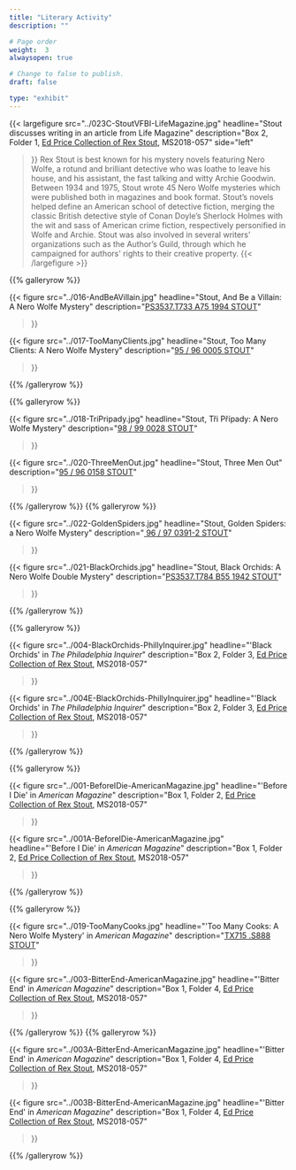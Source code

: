 ```yaml
---
title: "Literary Activity"
description: ""

# Page order
weight:  3
alwaysopen: true

# Change to false to publish.
draft: false

type: "exhibit"
---
```

{{< largefigure src="../023C-StoutVFBI-LifeMagazine.jpg"
          headline="Stout discusses writing in an article from Life Magazine"
          description="Box 2, Folder 1, [Ed Price Collection of Rex Stout](https://bc-primo.hosted.exlibrisgroup.com/permalink/f/l6ucgu/ALMA-BC21495631010001021), MS2018-057"
          side="left"
>}}
Rex Stout is best known for his mystery novels featuring Nero Wolfe, a rotund and brilliant detective who was loathe to leave his house, and his assistant, the fast talking and witty Archie Goodwin. Between 1934 and 1975, Stout wrote 45 Nero Wolfe mysteries which were published both in magazines and book format. Stout’s novels helped define an American school of detective fiction, merging the classic British detective style of Conan Doyle’s Sherlock Holmes with the wit and sass of American crime fiction, respectively personified in Wolfe and Archie. Stout was also involved in several writers’ organizations such as the Author’s Guild, through which he campaigned for authors' rights to their creative property.
{{< /largefigure >}}

{{% galleryrow %}}

{{< figure src="../016-AndBeAVillain.jpg"
           headline="Stout, And Be a Villain: A Nero Wolfe Mystery"
           description="[PS3537.T733 A75 1994 STOUT](https://bc-primo.hosted.exlibrisgroup.com/permalink/f/l6ucgu/ALMA-BC21329691150001021)"
>}}

{{< figure src="../017-TooManyClients.jpg"
           headline="Stout, Too Many Clients: A Nero Wolfe Mystery"
           description="[95 / 96 0005 STOUT](https://bc-primo.hosted.exlibrisgroup.com/permalink/f/l6ucgu/ALMA-BC21367671230001021)"
>}}

{{% /galleryrow %}}

{{% galleryrow %}}

{{< figure src="../018-TriPripady.jpg"
           headline="Stout, Tři Případy: A Nero Wolfe Mystery"
           description="[98 / 99 0028 STOUT](https://bc-primo.hosted.exlibrisgroup.com/permalink/f/l6ucgu/ALMA-BC21376859830001021)"
>}}

{{< figure src="../020-ThreeMenOut.jpg"
           headline="Stout, Three Men Out"
           description="[95 / 96 0158 STOUT](https://bc-primo.hosted.exlibrisgroup.com/permalink/f/l6ucgu/ALMA-BC21367670180001021)"
>}}

{{% /galleryrow %}}
{{% galleryrow %}}

{{< figure src="../022-GoldenSpiders.jpg"
           headline="Stout, Golden Spiders: a Nero Wolfe Mystery"
           description="[ 96 / 97 0391-2 STOUT](https://bc-primo.hosted.exlibrisgroup.com/permalink/f/l6ucgu/ALMA-BC21376823090001021)"
>}}

{{< figure src="../021-BlackOrchids.jpg"
           headline="Stout, Black Orchids: A Nero Wolfe Double Mystery"
           description="[PS3537.T784 B55 1942 STOUT](https://bc-primo.hosted.exlibrisgroup.com/permalink/f/l6ucgu/ALMA-BC21320805030001021)"
>}}


{{% /galleryrow %}}

{{% galleryrow %}}

{{< figure src="../004-BlackOrchids-PhillyInquirer.jpg"
           headline="'Black Orchids' in _The Philadelphia Inquirer_"
           description="Box 2, Folder 3, [Ed Price Collection of Rex Stout](https://bc-primo.hosted.exlibrisgroup.com/permalink/f/l6ucgu/ALMA-BC21495631010001021), MS2018-057"
>}}

{{< figure src="../004E-BlackOrchids-PhillyInquirer.jpg"
            headline="'Black Orchids' in _The Philadelphia Inquirer_"
            description="Box 2, Folder 3, [Ed Price Collection of Rex Stout](https://bc-primo.hosted.exlibrisgroup.com/permalink/f/l6ucgu/ALMA-BC21495631010001021), MS2018-057"
>}}

{{% /galleryrow %}}

{{% galleryrow %}}

{{< figure src="../001-BeforeIDie-AmericanMagazine.jpg"
           headline="'Before I Die' in _American Magazine_"
           description="Box 1, Folder 2, [Ed Price Collection of Rex Stout](https://bc-primo.hosted.exlibrisgroup.com/permalink/f/l6ucgu/ALMA-BC21495631010001021), MS2018-057"
>}}

{{< figure src="../001A-BeforeIDie-AmericanMagazine.jpg"
            headline="'Before I Die' in _American Magazine_"
            description="Box 1, Folder 2, [Ed Price Collection of Rex Stout](https://bc-primo.hosted.exlibrisgroup.com/permalink/f/l6ucgu/ALMA-BC21495631010001021), MS2018-057"
>}}

{{% /galleryrow %}}

{{% galleryrow %}}

{{< figure src="../019-TooManyCooks.jpg"
           headline="'Too Many Cooks: A Nero Wolfe Mystery' in _American Magazine_"
           description="[TX715 .S888 STOUT](https://bc-primo.hosted.exlibrisgroup.com/permalink/f/l6ucgu/ALMA-BC21491431740001021)"
>}}

{{< figure src="../003-BitterEnd-AmericanMagazine.jpg"
           headline="'Bitter End' in _American Magazine_"
           description="Box 1, Folder 4, [Ed Price Collection of Rex Stout](https://bc-primo.hosted.exlibrisgroup.com/permalink/f/l6ucgu/ALMA-BC21495631010001021), MS2018-057"
>}}

{{% /galleryrow %}}
{{% galleryrow %}}


{{< figure src="../003A-BitterEnd-AmericanMagazine.jpg"
            headline="'Bitter End' in _American Magazine_"
            description="Box 1, Folder 4, [Ed Price Collection of Rex Stout](https://bc-primo.hosted.exlibrisgroup.com/permalink/f/l6ucgu/ALMA-BC21495631010001021), MS2018-057"
>}}

{{< figure src="../003B-BitterEnd-AmericanMagazine.jpg"
          headline="'Bitter End' in _American Magazine_"
          description="Box 1, Folder 4, [Ed Price Collection of Rex Stout](https://bc-primo.hosted.exlibrisgroup.com/permalink/f/l6ucgu/ALMA-BC21495631010001021), MS2018-057"
>}}

{{% /galleryrow %}}
